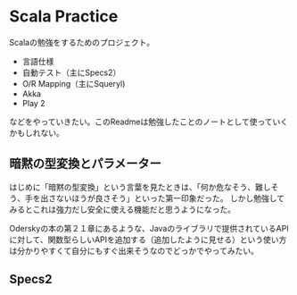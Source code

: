 # Scala Practice

Scalaの勉強をするためのプロジェクト。

* 言語仕様
* 自動テスト（主にSpecs2）
* O/R Mapping（主にSqueryl)
* Akka
* Play 2

などをやっていきたい。このReadmeは勉強したことのノートとして使っていくかもしれない。

## 暗黙の型変換とパラメーター

はじめに「暗黙の型変換」という言葉を見たときは、「何か危なそう、難しそう、手を出さないほうが良さそう」といった第一印象だった。
しかし勉強してみるとこれは強力だし安全に使える機能だと思うようになった。

Oderskyの本の第２１章にあるような、Javaのライブラリで提供されているAPIに対して、関数型らしいAPIを追加する（追加したように見せる）という使い方は分かりやすくて自分にもすぐ出来そうなのでどっかでやってみたい。

## Specs2
